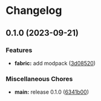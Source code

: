 # Changelog

## 0.1.0 (2023-09-21)


### Features

* **fabric:** add modpack ([3d08520](https://github.com/jh-devv/wynn-reloaded/commit/3d08520d488e2bf951dcf21ea4b58e1409ad3026))


### Miscellaneous Chores

* **main:** release 0.1.0 ([6341b00](https://github.com/jh-devv/wynn-reloaded/commit/6341b0049043d9a8f4546e3df91a6242bf026495))
